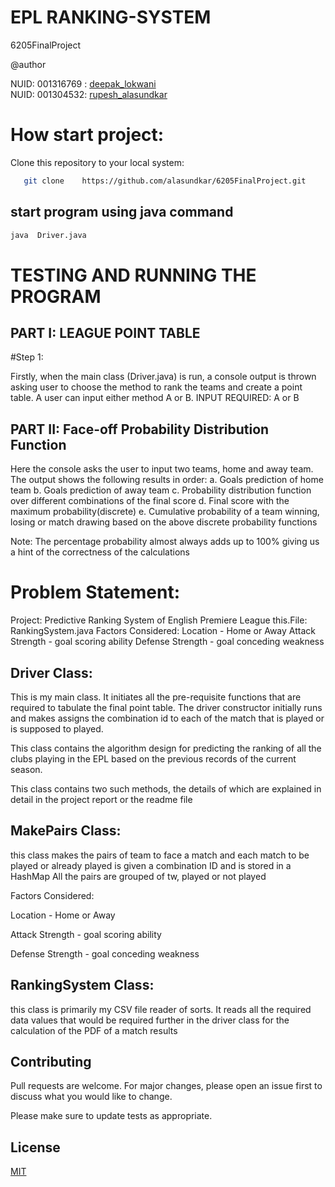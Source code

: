 # EPL RANKING-SYSTEM
6205FinalProject

@author

NUID: 001316769 :    [deepak_lokwani](https://www.linkedin.com/in/deepaklokwani1/)    
NUID: 001304532:    [rupesh_alasundkar](https://www.linkedin.com/in/rupeshalasundkar/)
 
 
 # How start project:
 
 Clone this repository to your local system:
 

```bash
   git clone    https://github.com/alasundkar/6205FinalProject.git
```
## start program using java command

 ```bash
 java  Driver.java
``` 

# TESTING AND RUNNING THE PROGRAM
## PART I: LEAGUE POINT TABLE

#Step 1:

Firstly, when the main class (Driver.java) is run, a console output is thrown asking
user to choose the method to rank the teams and create a point table.
A user can input either method A or B. 
INPUT REQUIRED: A or B

## PART II: Face-off Probability Distribution Function

Here the console asks the user to input two teams, home and away team.
The output shows the following results in order:
a. Goals prediction of home team
b. Goals prediction of away team
c. Probability distribution function over different combinations of the final
score
d. Final score with the maximum probability(discrete)
e. Cumulative probability of a team winning, losing or match drawing based
on the above discrete probability functions
 
 Note: The percentage probability almost always adds up to 100% giving us a
hint of the correctness of the calculations

# Problem Statement:

Project: Predictive Ranking System of English Premiere League
this.File: RankingSystem.java Factors Considered: Location - Home or
Away Attack Strength - goal scoring ability Defense Strength - goal
conceding weakness



## Driver Class:
This is my main class. It initiates all the pre-requisite functions that are
required to tabulate the final point table. The driver constructor initially
runs and makes assigns the combination id to each of the match that is played
or is supposed to played.
 
This class contains the algorithm design for predicting the ranking of all
the clubs playing in the EPL based on the previous records of the current
season.
 
This class contains two such methods, the details of which are explained in
detail in the project report or the readme file


## MakePairs Class:
this class makes the pairs of team to face a match and each match to be played 
or already played is given a combination ID and is stored in a HashMap
All the pairs are grouped of tw, played or not played
 

Factors Considered:

Location - Home or Away

Attack Strength - goal scoring ability

Defense Strength - goal conceding weakness


## RankingSystem Class: 
this class is primarily my CSV file reader of sorts. It reads all the
required data values that would be required further in the driver class for
the calculation of the PDF of a match results



## Contributing
Pull requests are welcome. For major changes, please open an issue first to discuss what you would like to change.

Please make sure to update tests as appropriate.

## License
[MIT](https://choosealicense.com/licenses/mit/)

